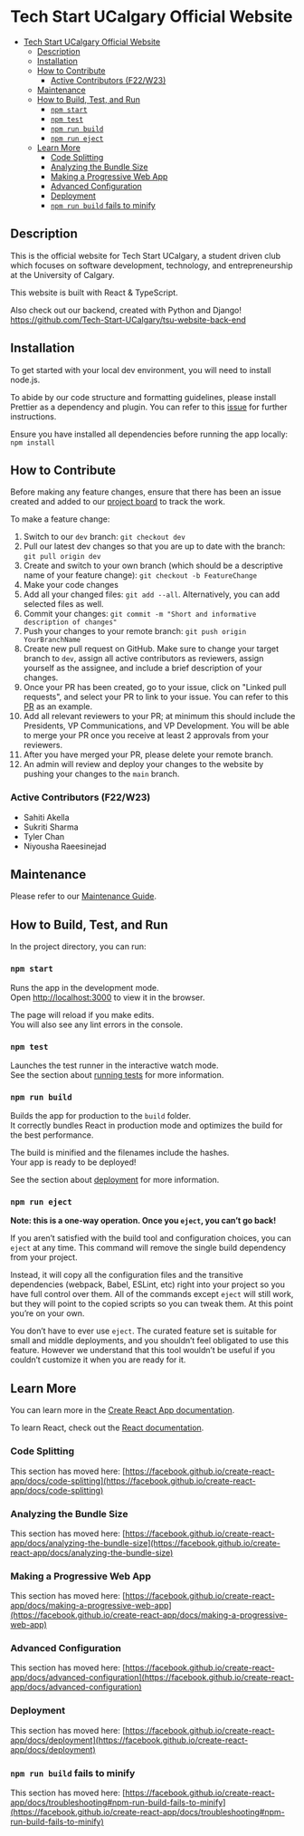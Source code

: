 # Tech Start UCalgary Official Website

- [Tech Start UCalgary Official Website](#tech-start-ucalgary-official-website)
  - [Description](#description)
  - [Installation](#installation)
  - [How to Contribute](#how-to-contribute)
    - [Active Contributors (F22/W23)](#active-contributors-f22w23)
  - [Maintenance](#maintenance)
  - [How to Build, Test, and Run](#how-to-build-test-and-run)
    - [`npm start`](#npm-start)
    - [`npm test`](#npm-test)
    - [`npm run build`](#npm-run-build)
    - [`npm run eject`](#npm-run-eject)
  - [Learn More](#learn-more)
    - [Code Splitting](#code-splitting)
    - [Analyzing the Bundle Size](#analyzing-the-bundle-size)
    - [Making a Progressive Web App](#making-a-progressive-web-app)
    - [Advanced Configuration](#advanced-configuration)
    - [Deployment](#deployment)
    - [`npm run build` fails to minify](#npm-run-build-fails-to-minify)

## Description

This is the official website for Tech Start UCalgary, a student driven club which focuses on software development, technology, and entrepreneurship at the University of Calgary.

This website is built with React & TypeScript.

Also check out our backend, created with Python and
Django! https://github.com/Tech-Start-UCalgary/tsu-website-back-end

## Installation

To get started with your local dev environment, you will need to install node.js.

To abide by our code structure and formatting guidelines, please install Prettier as a dependency and plugin. You can refer to this [issue](https://github.com/Tech-Start-UCalgary/tsu-website/issues/251) for further instructions.

Ensure you have installed all dependencies before running the app locally: `npm install`

## How to Contribute

Before making any feature changes, ensure that there has been an issue created and added to our [project board](https://github.com/orgs/Tech-Start-UCalgary/projects/1/views/4) to track the work.

To make a feature change:

1. Switch to our `dev` branch: `git checkout dev`
2. Pull our latest dev changes so that you are up to date with the branch: `git pull origin dev`
3. Create and switch to your own branch (which should be a descriptive name of your feature change): `git checkout -b FeatureChange`
4. Make your code changes
5. Add all your changed files: `git add --all`. Alternatively, you can add selected files as well.
6. Commit your changes: `git commit -m "Short and informative description of changes"`
7. Push your changes to your remote branch: `git push origin YourBranchName`
8. Create new pull request on GitHub. Make sure to change your target branch to `dev`, assign all active contributors as reviewers, assign yourself as the assignee, and include a brief description of your changes.
9. Once your PR has been created, go to your issue, click on "Linked pull requests", and select your PR to link to your issue. You can refer to this [PR](https://github.com/Tech-Start-UCalgary/tsu-website/pull/303) as an example.
10. Add all relevant reviewers to your PR; at minimum this should include the Presidents, VP Communications, and VP Development. You will be able to merge your PR once you receive at least 2 approvals from your reviewers.
11. After you have merged your PR, please delete your remote branch.
12. An admin will review and deploy your changes to the website by pushing your changes to the `main` branch.

### Active Contributors (F22/W23)

- Sahiti Akella
- Sukriti Sharma
- Tyler Chan
- Niyousha Raeesinejad

## Maintenance

Please refer to our [Maintenance Guide](./maintenance-guide.md).

## How to Build, Test, and Run

In the project directory, you can run:

### `npm start`

Runs the app in the development mode.\
Open [http://localhost:3000](http://localhost:3000) to view it in the browser.

The page will reload if you make edits.\
You will also see any lint errors in the console.

### `npm test`

Launches the test runner in the interactive watch mode.\
See the section about [running tests](https://facebook.github.io/create-react-app/docs/running-tests) for more information.

### `npm run build`

Builds the app for production to the `build` folder.\
It correctly bundles React in production mode and optimizes the build for the best performance.

The build is minified and the filenames include the hashes.\
Your app is ready to be deployed!

See the section about [deployment](https://facebook.github.io/create-react-app/docs/deployment) for more information.

### `npm run eject`

**Note: this is a one-way operation. Once you `eject`, you can’t go back!**

If you aren’t satisfied with the build tool and configuration choices, you can `eject` at any time. This command will remove the single build dependency from your project.

Instead, it will copy all the configuration files and the transitive dependencies (webpack, Babel, ESLint, etc) right into your project so you have full control over them. All of the commands except `eject` will still work, but they will point to the copied scripts so you can tweak them. At this point you’re on your own.

You don’t have to ever use `eject`. The curated feature set is suitable for small and middle deployments, and you shouldn’t feel obligated to use this feature. However we understand that this tool wouldn’t be useful if you couldn’t customize it when you are ready for it.

## Learn More

You can learn more in the [Create React App documentation](https://facebook.github.io/create-react-app/docs/getting-started).

To learn React, check out the [React documentation](https://reactjs.org/).

### Code Splitting

This section has moved here: [https://facebook.github.io/create-react-app/docs/code-splitting](https://facebook.github.io/create-react-app/docs/code-splitting)

### Analyzing the Bundle Size

This section has moved here: [https://facebook.github.io/create-react-app/docs/analyzing-the-bundle-size](https://facebook.github.io/create-react-app/docs/analyzing-the-bundle-size)

### Making a Progressive Web App

This section has moved here: [https://facebook.github.io/create-react-app/docs/making-a-progressive-web-app](https://facebook.github.io/create-react-app/docs/making-a-progressive-web-app)

### Advanced Configuration

This section has moved here: [https://facebook.github.io/create-react-app/docs/advanced-configuration](https://facebook.github.io/create-react-app/docs/advanced-configuration)

### Deployment

This section has moved here: [https://facebook.github.io/create-react-app/docs/deployment](https://facebook.github.io/create-react-app/docs/deployment)

### `npm run build` fails to minify

This section has moved here: [https://facebook.github.io/create-react-app/docs/troubleshooting#npm-run-build-fails-to-minify](https://facebook.github.io/create-react-app/docs/troubleshooting#npm-run-build-fails-to-minify)
